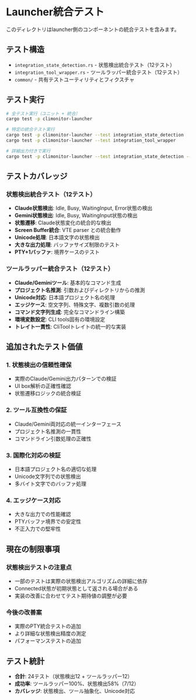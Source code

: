 # Launcher統合テスト

このディレクトリはlauncher側のコンポーネントの統合テストを含みます。

## テスト構造

- `integration_state_detection.rs` - 状態検出統合テスト（12テスト）
- `integration_tool_wrapper.rs` - ツールラッパー統合テスト（12テスト）
- `common/` - 共有テストユーティリティとフィクスチャ

## テスト実行

```bash
# 全テスト実行（ユニット + 統合）
cargo test -p climonitor-launcher

# 特定の統合テスト実行
cargo test -p climonitor-launcher --test integration_state_detection
cargo test -p climonitor-launcher --test integration_tool_wrapper

# 詳細出力付きで実行
cargo test -p climonitor-launcher --test integration_state_detection -- --nocapture
```

## テストカバレッジ

### 状態検出統合テスト（12テスト）
- **Claude状態検出**: Idle, Busy, WaitingInput, Error状態の検出
- **Gemini状態検出**: Idle, Busy, WaitingInput状態の検出
- **状態遷移**: Claude状態変化の統合的な検出
- **Screen Buffer統合**: VTE parser との統合動作
- **Unicode処理**: 日本語文字の状態検出
- **大きな出力処理**: バッファサイズ制限のテスト
- **PTY+1バッファ**: 境界ケースのテスト

### ツールラッパー統合テスト（12テスト）
- **Claude/Geminiツール**: 基本的なコマンド生成
- **プロジェクト名推測**: 引数およびディレクトリからの推測
- **Unicode対応**: 日本語プロジェクト名の処理
- **エッジケース**: 空文字列、特殊文字、複数引数の処理
- **コマンド文字列生成**: 完全なコマンドライン構築
- **環境変数設定**: CLI tools固有の環境設定
- **トレイト一貫性**: CliToolトレイトの統一的な実装

## 追加されたテスト価値

### 1. 状態検出の信頼性確保
- 実際のClaude/Gemini出力パターンでの検証
- UI box解析の正確性確認
- 状態遷移ロジックの統合検証

### 2. ツール互換性の保証
- Claude/Gemini両対応の統一インターフェース
- プロジェクト名推測の一貫性
- コマンドライン引数処理の正確性

### 3. 国際化対応の検証
- 日本語プロジェクト名の適切な処理
- Unicode文字列での状態検出
- 多バイト文字でのバッファ処理

### 4. エッジケース対応
- 大きな出力での性能確認
- PTYバッファ境界での安定性
- 不正入力での堅牢性

## 現在の制限事項

### 状態検出テストの注意点
- 一部のテストは実際の状態検出アルゴリズムの詳細に依存
- Connected状態が初期状態として返される場合がある
- 実装の改善に合わせてテスト期待値の調整が必要

### 今後の改善案
- 実際のPTY統合テストの追加
- より詳細な状態検出精度の測定
- パフォーマンステストの追加

## テスト統計

- **合計**: 24テスト（状態検出12 + ツールラッパー12）
- **成功率**: ツールラッパー100%、状態検出58%（7/12）
- **カバレッジ**: 状態検出、ツール抽象化、Unicode対応